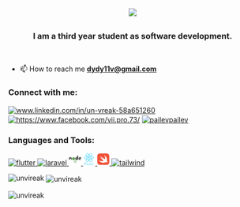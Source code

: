 <h1 align="center"><img  src="https://media1.tenor.com/m/VU-02rOt8Y4AAAAd/corgi-smirk.gif" ></h1>

<!-- <h1 align="center">Hi 👋, I'm Vireak</h1> -->
<h3 align="center">I am a third year student as software development.</h3>

<p align="left"> <a href="https://twitter.com/" target="blank"><img src="https://img.shields.io/twitter/follow/?logo=twitter&style=for-the-badge" alt="" /></a> </p>

- 📫 How to reach me **dydy11v@gmail.com**

<h3 align="left">Connect with me:</h3>
<p align="left">
<a href="https://linkedin.com/in/www.linkedin.com/in/un-vreak-58a651260" target="blank"><img align="center" src="https://raw.githubusercontent.com/rahuldkjain/github-profile-readme-generator/master/src/images/icons/Social/linked-in-alt.svg" alt="www.linkedin.com/in/un-vreak-58a651260" height="20" width="30" /></a>
<a href="https://fb.com/https://www.facebook.com/vii.pro.73/" target="blank"><img align="center" src="https://raw.githubusercontent.com/rahuldkjain/github-profile-readme-generator/master/src/images/icons/Social/facebook.svg" alt="https://www.facebook.com/vii.pro.73/" height="20" width="30" /></a>
<a href="https://instagram.com/pailevpailev" target="blank"><img align="center" src="https://raw.githubusercontent.com/rahuldkjain/github-profile-readme-generator/master/src/images/icons/Social/instagram.svg" alt="pailevpailev" height="20" width="30" /></a>
</p>

<h3 align="left">Languages and Tools:</h3>
<p align="left">
  <a href="https://flutter.dev" target="blank" rel="noreferrer"> <img src="https://www.vectorlogo.zone/logos/flutterio/flutterio-icon.svg" alt="flutter" width="25" height="25"/> </a>
  <a href="https://laravel.com/" target="blank" rel="noreferrer"> <img src="https://upload.wikimedia.org/wikipedia/commons/thumb/9/9a/Laravel.svg/800px-Laravel.svg.png" alt="laravel" width="25" height="25"/> </a>
  <a href="https://nodejs.org" target="blank" rel="noreferrer"> <img src="https://raw.githubusercontent.com/devicons/devicon/master/icons/nodejs/nodejs-original-wordmark.svg" alt="nodejs" width="25" height="25"/> </a>
  <a href="https://reactjs.org/" target="_blank" rel="noreferrer"> <img src="https://raw.githubusercontent.com/devicons/devicon/master/icons/react/react-original-wordmark.svg" alt="react" width="25" height="25"/> </a>
  <a href="https://developer.apple.com/swift/" target="_blank" rel="noreferrer"> <img src="https://raw.githubusercontent.com/devicons/devicon/master/icons/swift/swift-original.svg" alt="swift" width="25" height="25"/> </a>
  <a href="https://tailwindcss.com/" target="_blank" rel="noreferrer"> <img src="https://www.vectorlogo.zone/logos/tailwindcss/tailwindcss-icon.svg" alt="tailwind" width="25" height="25"/> </a> </p>

<p><img align="left" src="https://github-readme-stats.vercel.app/api/top-langs?username=unvireak&show_icons=true&locale=en&layout=compact" alt="unvireak" /></p>

<p>&nbsp;<img align="center" src="https://github-readme-stats.vercel.app/api?username=unvireak&show_icons=true&locale=en" alt="unvireak" /></p>

<p><img align="center" src="https://github-readme-streak-stats.herokuapp.com/?user=unvireak&" alt="unvireak" /></p>

